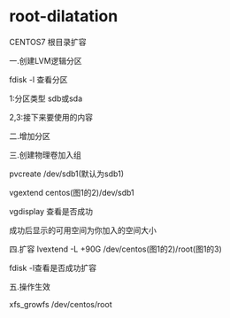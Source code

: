 # root-dilatation
CENTOS7 根目录扩容


一.创建LVM逻辑分区 

 fdisk -l 查看分区 
 
 1:分区类型 sdb或sda 
 
 2,3:接下来要使用的内容 
 
 二.增加分区 
 
三.创建物理卷加入组 

pvcreate /dev/sdb1(默认为sdb1) 

vgextend centos(图1的2)/dev/sdb1 

vgdisplay 查看是否成功 

成功后显示的可用空间为你加入的空间大小 

四.扩容 
lvextend -L +90G /dev/centos(图1的2)/root(图1的3) 

fdisk -l查看是否成功扩容 

五.操作生效 

xfs_growfs /dev/centos/root
 

